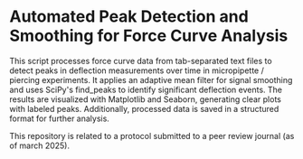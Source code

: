 # Automated Peak Detection and Smoothing for Force Curve Analysis

This script processes force curve data from tab-separated text files to detect peaks in deflection measurements over time in micropipette / piercing experiments. It applies an adaptive mean filter for signal smoothing and uses SciPy's find_peaks to identify significant deflection events. The results are visualized with Matplotlib and Seaborn, generating clear plots with labeled peaks. Additionally, processed data is saved in a structured format for further analysis.

This repository is related to a protocol submitted to a peer review journal (as of march 2025).
